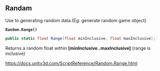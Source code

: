 ## Randam
Use to generating random data.(Eg: generate random game object)
  
**`Random.Range()`**

```cs
public static float Range(float minInclusive, float maxInclusive);
```



Returns a random float within **[minInclusive..maxInclusive]** (range is inclusive)

https://docs.unity3d.com/ScriptReference/Random.Range.html


